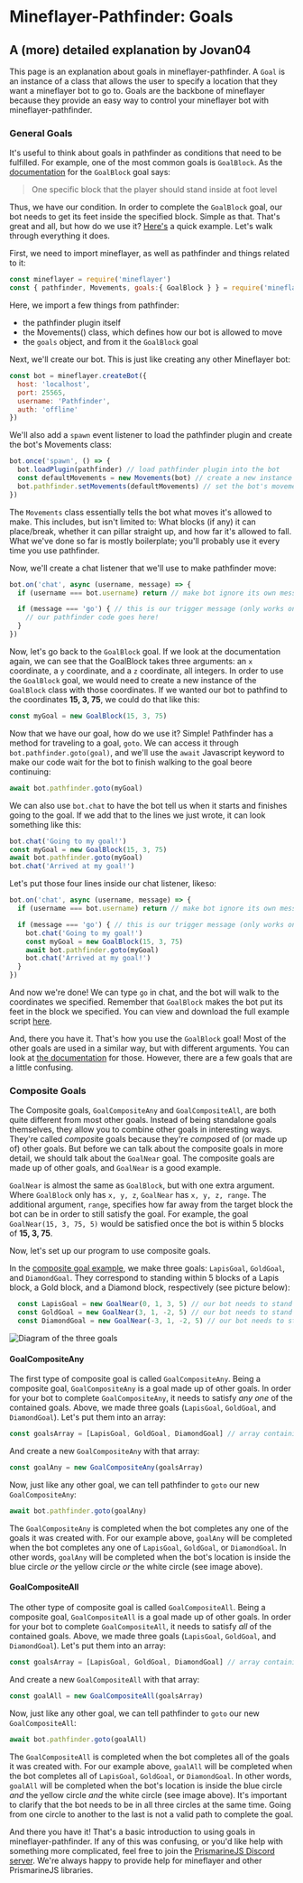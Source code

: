 <!-- Explanation of how to use goals in mineflayer-pathfinder. Made by Jovan04 06/07/2023 -->

# Mineflayer-Pathfinder: Goals
## A (more) detailed explanation by Jovan04

This page is an explanation about goals in mineflayer-pathfinder. A `Goal` is an instance of a class that allows the user to specify a location that they want a mineflayer bot to go to. Goals are the backbone of mineflayer because they provide an easy way to control your mineflayer bot with mineflayer-pathfinder.

### General Goals
It's useful to think about goals in pathfinder as conditions that need to be fulfilled. For example, one of the most common goals is `GoalBlock`. As the [documentation](../../readme.md#goals) for the `GoalBlock` goal says:

> One specific block that the player should stand inside at foot level

Thus, we have our condition. In order to complete the `GoalBlock` goal, our bot needs to get its feet inside the specified block. Simple as that.
That's great and all, but how do we use it?
[Here's](./basic.js) a quick example. Let's walk through everything it does.

First, we need to import mineflayer, as well as pathfinder and things related to it:
```js
const mineflayer = require('mineflayer')
const { pathfinder, Movements, goals:{ GoalBlock } } = require('mineflayer-pathfinder')
```
Here, we import a few things from pathfinder:
* the pathfinder plugin itself
* the Movements() class, which defines how our bot is allowed to move
* the `goals` object, and from it the `GoalBlock` goal

Next, we'll create our bot. This is just like creating any other Mineflayer bot:
```js
const bot = mineflayer.createBot({
  host: 'localhost',
  port: 25565,
  username: 'Pathfinder',
  auth: 'offline'
})
```

We'll also add a `spawn` event listener to load the pathfinder plugin and create the bot's Movements class:
```js
bot.once('spawn', () => {
  bot.loadPlugin(pathfinder) // load pathfinder plugin into the bot
  const defaultMovements = new Movements(bot) // create a new instance of the `Movements` class
  bot.pathfinder.setMovements(defaultMovements) // set the bot's movements to the `Movements` we just created
})
```
The `Movements` class essentially tells the bot what moves it's allowed to make. This includes, but isn't limited to: What blocks (if any) it can place/break, whether it can pillar straight up, and how far it's allowed to fall.
What we've done so far is mostly boilerplate; you'll probably use it every time you use pathfinder.

Now, we'll create a chat listener that we'll use to make pathfinder move:
```js
bot.on('chat', async (username, message) => {
  if (username === bot.username) return // make bot ignore its own messages

  if (message === 'go') { // this is our trigger message (only works on servers with vanilla chat)
    // our pathfinder code goes here!
  }
})
```

Now, let's go back to the `GoalBlock` goal. If we look at the documentation again, we can see that the GoalBlock takes three arguments: an `x` coordinate, a `y` coordinate, and a `z` coordinate, all integers. In order to use the `GoalBlock` goal, we would need to create a new instance of the `GoalBlock` class with those coordinates. If we wanted our bot to pathfind to the coordinates **15, 3, 75**, we could do that like this:
```js
const myGoal = new GoalBlock(15, 3, 75)
```

Now that we have our goal, how do we use it? Simple! Pathfinder has a method for traveling to a goal, `goto`. We can access it through `bot.pathfinder.goto(goal)`, and we'll use the `await` Javascript keyword to make our code wait for the bot to finish walking to the goal beore continuing:
```js
await bot.pathfinder.goto(myGoal)
```

We can also use `bot.chat` to have the bot tell us when it starts and finishes going to the goal. If we add that to the lines we just wrote, it can look something like this:
```js
bot.chat('Going to my goal!')
const myGoal = new GoalBlock(15, 3, 75)
await bot.pathfinder.goto(myGoal)
bot.chat('Arrived at my goal!')
```

Let's put those four lines inside our chat listener, likeso:
```js
bot.on('chat', async (username, message) => {
  if (username === bot.username) return // make bot ignore its own messages

  if (message === 'go') { // this is our trigger message (only works on servers with vanilla chat)
    bot.chat('Going to my goal!')
    const myGoal = new GoalBlock(15, 3, 75)
    await bot.pathfinder.goto(myGoal)
    bot.chat('Arrived at my goal!')
  }
})
```

And now we're done! We can type `go` in chat, and the bot will walk to the coordinates we specified. Remember that `GoalBlock` makes the bot put its feet in the block we specified. You can view and download the full example script [here](./basic.js).

And, there you have it. That's how you use the `GoalBlock` goal! Most of the other goals are used in a similar way, but with different arguments. You can look at [the documentation](../../readme.md#goals) for those. However, there are a few goals that are a little confusing.

### Composite Goals
The Composite goals, `GoalCompositeAny` and `GoalCompositeAll`, are both quite different from most other goals. Instead of being standalone goals themselves, they allow you to combine other goals in interesting ways. They're called *compos*ite goals because they're *compos*ed of (or made up of) other goals. But before we can talk about the composite goals in more detail, we should talk about the `GoalNear` goal. The composite goals are made up of other goals, and `GoalNear` is a good example.

`GoalNear` is almost the same as `GoalBlock`, but with one extra argument. Where `GoalBlock` only has `x, y, z`, `GoalNear` has `x, y, z, range`. The additional argument, `range`, specifies how far away from the target block the bot can be in order to still satisfy the goal. For example, the goal `GoalNear(15, 3, 75, 5)` would be satisfied once the bot is within 5 blocks of **15, 3, 75**.

Now, let's set up our program to use composite goals.

In the [composite goal example](./goalComposite.js), we make three goals: `LapisGoal`, `GoldGoal`, and `DiamondGoal`. They correspond to standing within 5 blocks of a Lapis block, a Gold block, and a Diamond block, respectively (see picture below):
```js
  const LapisGoal = new GoalNear(0, 1, 3, 5) // our bot needs to stand within 5 blocks of the point (0, 1, 3) in order to satisfy this goal (blue circle below)
  const GoldGoal = new GoalNear(3, 1, -2, 5) // our bot needs to stand within 5 blocks of the point (3, 1, -2) in order to satisfy this goal (yellow circle below)
  const DiamondGoal = new GoalNear(-3, 1, -2, 5) // our bot needs to stand within 5 blocks of the point (-3, 1, -2) in order to satisfy this goal (white circle below)
```
![Diagram of the three goals](goalComposite-goals.png)

#### GoalCompositeAny
The first type of composite goal is called `GoalCompositeAny`. Being a composite goal, `GoalCompositeAny` is a goal made up of other goals. In order for your bot to complete `GoalCompositeAny`, it needs to satisfy *any one* of the contained goals. Above, we made three goals (`LapisGoal`, `GoldGoal`, and `DiamondGoal`).
Let's put them into an array:
```js
const goalsArray = [LapisGoal, GoldGoal, DiamondGoal] // array containing all three of our goals; we'll use this array in our `GoalCompositeAny` goal
```
And create a new `GoalCompositeAny` with that array:
```js
const goalAny = new GoalCompositeAny(goalsArray)
```
Now, just like any other goal, we can tell pathfinder to `goto` our new `GoalCompositeAny`:
```js
await bot.pathfinder.goto(goalAny)
```
The `GoalCompositeAny` is completed when the bot completes any one of the goals it was created with. For our example above, `goalAny` will be completed when the bot completes any one of `LapisGoal`, `GoldGoal`, or `DiamondGoal`. In other words, `goalAny` will be completed when the bot's location is inside the blue circle *or* the yellow circle *or* the white circle (see image above).

#### GoalCompositeAll
The other type of composite goal is called `GoalCompositeAll`. Being a composite goal, `GoalCompositeAll` is a goal made up of other goals. In order for your bot to complete `GoalCompositeAll`, it needs to satisfy *all* of the contained goals. Above, we made three goals (`LapisGoal`, `GoldGoal`, and `DiamondGoal`).
Let's put them into an array:
```js
const goalsArray = [LapisGoal, GoldGoal, DiamondGoal] // array containing all three of our goals; we'll use this array in our `GoalCompositeAll` goal
```
And create a new `GoalCompositeAll` with that array:
```js
const goalAll = new GoalCompositeAll(goalsArray)
```
Now, just like any other goal, we can tell pathfinder to `goto` our new `GoalCompositeAll`:
```js
await bot.pathfinder.goto(goalAll)
```
The `GoalCompositeAll` is completed when the bot completes all of the goals it was created with. For our example above, `goalAll` will be completed when the bot completes all of `LapisGoal`, `GoldGoal`, or `DiamondGoal`. In other words, `goalAll` will be completed when the bot's location is inside the blue circle *and* the yellow circle *and* the white circle (see image above). It's important to clarify that the bot needs to be in all three circles at the same time. Going from one circle to another to the last is not a valid path to complete the goal.

And there you have it! That's a basic introduction to using goals in mineflayer-pathfinder. If any of this was confusing, or you'd like help with something more complicated, feel free to join the [PrismarineJS Discord server](https://discord.gg/GsEFRM8). We're always happy to provide help for mineflayer and other PrismarineJS libraries.
